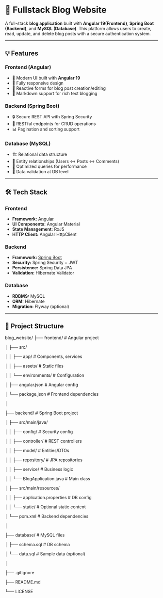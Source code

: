 # 📝 Fullstack Blog Website  

A full-stack **blog application** built with **Angular 19(Frontend)**, **Spring Boot (Backend)**, and **MySQL (Database)**.  This platform allows users to create, read, update, and delete blog posts with a secure authentication system.  

---

## 💡 Features

### Frontend (Angular)
- 🚀 Modern UI built with **Angular 19**
- 📱 Fully responsive design
- 🔄 Reactive forms for blog post creation/editing
- 📄 Markdown support for rich text blogging

### Backend (Spring Boot)
- 🔒 Secure REST API with Spring Security
- 📡 RESTful endpoints for CRUD operations
- 📊 Pagination and sorting support

### Database (MySQL)
- 🏗️ Relational data structure
- 🔗 Entity relationships (Users ↔ Posts ↔ Comments)
- 🚀 Optimized queries for performance
- 🧹 Data validation at DB level

---

## 🛠 Tech Stack  

### Frontend
- **Framework:** [Angular](https://angular.io/)  
- **UI Components:** Angular Material  
- **State Management:** RxJS  
- **HTTP Client:** Angular HttpClient  

### Backend
- **Framework:** [Spring Boot](https://spring.io/projects/spring-boot)  
- **Security:** Spring Security + JWT  
- **Persistence:** Spring Data JPA  
- **Validation:** Hibernate Validator  

### Database
- **RDBMS:** MySQL
- **ORM:** Hibernate  
- **Migration:** Flyway (optional)  
---

## 📁 Project Structure

blog_website/
├── frontend/ # Angular project

│ ├── src/

│ │ ├── app/ # Components, services

│ │ ├── assets/ # Static files

│ │ └── environments/ # Configuration

│ ├── angular.json # Angular config

│ └── package.json # Frontend dependencies

│

├── backend/ # Spring Boot project

│ ├── src/main/java/

│ │ ├── config/ # Security config

│ │ ├── controller/ # REST controllers

│ │ ├── model/ # Entities/DTOs

│ │ ├── repository/ # JPA repositories

│ │ ├── service/ # Business logic

│ │ └── BlogApplication.java # Main class

│ ├── src/main/resources/

│ │ ├── application.properties # DB config

│ │ └── static/ # Optional static content

│ └── pom.xml # Backend dependencies

│

├── database/ # MySQL files

│ ├── schema.sql # DB schema

│ └── data.sql # Sample data (optional)

│

├── .gitignore

├── README.md

└── LICENSE

